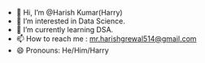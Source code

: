 - 👋 Hi, I’m @Harish Kumar(Harry) 
- 👀 I’m interested in Data Science. 
- 🌱 I’m currently learning DSA.
- 📫 How to reach me : mr.harishgrewal514@gmail.com
- 😄 Pronouns: He/Him/Harry


<!---
Harry044/Harry044 is a ✨ special ✨ repository because its `README.md` (this file) appears on your GitHub profile.
You can click the Preview link to take a look at your changes.
--->
